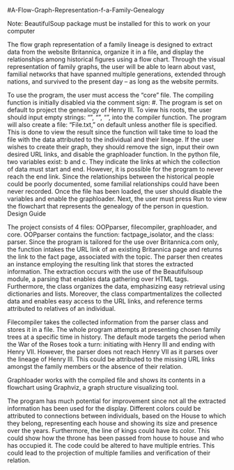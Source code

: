 #A-Flow-Graph-Representation-f-a-Family-Genealogy

  Note: BeautifulSoup package must be installed for this to work on your computer

  The flow graph representation of a family lineage is designed to extract data from the website Britannica, organize it in a file, and display the relationships among historical figures using a flow chart. Through the visual representation of family graphs, the user will be able to learn about vast, familial networks that have spanned multiple generations, extended through nations, and survived to the present day – as long as the website permits.
  
  To use the program, the user must access the “core” file. The compiling function is initially disabled via the comment sign: #. The program is set on default to project the genealogy of Henry III. To view his roots, the user should input empty strings: “”, “”, “”, into the compiler function. The program will also create a file: “File.txt,” on default unless another file is specified. This is done to view the result since the function will take time to load the file with the data attributed to the individual and their lineage. If the user wishes to create their graph, they should remove the sign, input their own desired URL links, and disable the graphloader function. In the python file, two variables exist: b and c. They indicate the links at which the collection of data must start and end. However, it is possible for the program to never reach the end link. Since the relationships between the historical people could be poorly documented, some familial relationships could have been never recorded. Once the file has been loaded, the user should disable the variables and enable the graphloader. Next, the user must press Run to view the flowchart that represents the genealogy of the person in question.
Design Guide

  The project consists of 4 files: OOPparser, filecompiler, graphloader, and core. OOPparser contains the function: factpage_isolator, and the class: parser. Since the program is tailored for the use over Britannica.com only, the function intakes the URL link of an existing Britannica page and returns the link to the fact page, associated with the topic. The parser then creates an instance employing the resulting link that stores the extracted information. The extraction occurs with the use of the Beautifulsoup module, a parsing that enables data gathering over HTML tags. Furthermore, the class organizes the data, emphasizing easy retrieval using dictionaries and lists. Moreover, the class compartmentalizes the collected data and enables easy access to the URL links, and reference terms attributed to relatives of an individual. 
  
  Filecompiler takes the collected information from the parser class and stores it in a file. The whole program attempts at presenting chosen family trees at a specific time in history. The default mode targets the period when the War of the Roses took a turn: initiating with Henry III and ending with Henry VII. However, the parser does not reach Henry VII as it parses over the lineage of Henry III. This could be attributed to the missing URL links amongst the family members or the absence of their relation.
  
  Graphloader works with the compiled file and shows its contents in a flowchart using Graphviz, a graph structure visualizing tool.

  The program has much potential for improvement since not all the extracted information has been used for the display. Different colors could be attributed to connections between individuals, based on the House to which they belong, representing each house and showing its size and presence over the years. Furthermore, the line of kings could have its color. This could show how the throne has been passed from house to house and who has occupied it. The code could be altered to have multiple entries. This could lead to the projection of multiple families and verification of their relation.  
